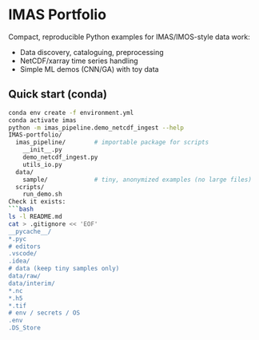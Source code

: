# IMAS Portfolio

Compact, reproducible Python examples for IMAS/IMOS-style data work:
- Data discovery, cataloguing, preprocessing
- NetCDF/xarray time series handling
- Simple ML demos (CNN/GA) with toy data

## Quick start (conda)
```bash
conda env create -f environment.yml
conda activate imas
python -m imas_pipeline.demo_netcdf_ingest --help
IMAS-portfolio/
  imas_pipeline/        # importable package for scripts
    __init__.py
    demo_netcdf_ingest.py
    utils_io.py
  data/
    sample/             # tiny, anonymized examples (no large files)
  scripts/
    run_demo.sh
Check it exists:
```bash
ls -l README.md
cat > .gitignore << 'EOF'
__pycache__/
*.pyc
# editors
.vscode/
.idea/
# data (keep tiny samples only)
data/raw/
data/interim/
*.nc
*.h5
*.tif
# env / secrets / OS
.env
.DS_Store
